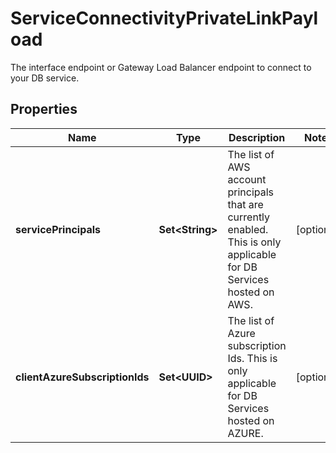 

# ServiceConnectivityPrivateLinkPayload

The interface endpoint or Gateway Load Balancer endpoint to connect to your DB service.

## Properties

Name | Type | Description | Notes
------------ | ------------- | ------------- | -------------
**servicePrincipals** | **Set&lt;String&gt;** | The list of AWS account principals that are currently enabled. This is only applicable for DB Services hosted on AWS. |  [optional]
**clientAzureSubscriptionIds** | **Set&lt;UUID&gt;** | The list of Azure subscription Ids. This is only applicable for DB Services hosted on AZURE. |  [optional]



